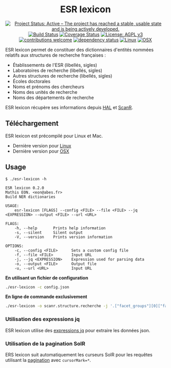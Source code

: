 <div align="center">

# ESR lexicon

[![Project Status: Active – The project has reached a stable, usable state and is being actively developed.](https://www.repostatus.org/badges/latest/active.svg)](https://www.repostatus.org/#active)
[![Build Status](https://travis-ci.com/eonm-abes/esr-lexicon.svg?branch=master)](https://travis-ci.com/eonm-abes/esr-lexicon)
[![Coverage Status](https://coveralls.io/repos/github/eonm-abes/esr-lexicon/badge.svg?branch=master)](https://coveralls.io/github/eonm-abes/esr-lexicon?branch=master)
[![License: AGPL v3](https://img.shields.io/badge/License-AGPL%20v3-blue.svg)](https://www.gnu.org/licenses/agpl-3.0)
[![contributions welcome](https://img.shields.io/badge/contributions-welcome-brightgreen.svg?style=flat)]()
[![dependency status](https://deps.rs/repo/github/eonm/zotero/status.svg)](https://deps.rs/repo/github/eonm-abes/esr-lexicon)
[![Linux](https://img.shields.io/badge/%E2%80%8B-linux-yellow.svg?logo=linux&style=flat&logoColor=white)](https://github.com/eonm-abes/esr-lexicon/releases/latest/download/esr-lexicon)
[![OSX](https://img.shields.io/badge/%E2%80%8B-osx-lightgrey.svg?logo=apple&style=flat&logoColor=white)](https://github.com/eonm-abes/esr-lexicon/releases/latest/download/esr-lexicon-osx)

</div>

ESR lexicon permet de constituer des dictionnaires d'entités nommées relatifs aux structures de recherche françaises :

* Établissements de l'ESR (libellés, sigles)
* Laboratoires de recherche (libellés, sigles)
* Autres structures de recherche (libellés, sigles)
* Écoles doctorales
* Noms et prénoms des chercheurs
* Noms des unités de recherche
* Noms des départements de recherche

ESR lexicon récupère ses informations depuis [HAL](https://api.archives-ouvertes.fr/search) et [ScanR](https://scanr.enseignementsup-recherche.gouv.fr).

## Téléchargement

ESR lexicon est précompilé pour Linux et Mac.

* Dernière version pour [Linux](https://github.com/eonm-abes/esr-lexicon/releases/latest/download/esr-lexicon)
* Dernière version pour [OSX](https://github.com/eonm-abes/esr-lexicon/releases/latest/download/esr-lexicon-osx)

## Usage

```
$ ./esr-lexicon -h

ESR lexicon 0.2.0
Mathis EON. <eon@abes.fr>
Build NER dictionaries

USAGE:
    esr-lexicon [FLAGS] --config <FILE> --file <FILE> --jq <EXPRESSION> --output <FILE> --url <URL>

FLAGS:
    -h, --help       Prints help information
    -s, --silent     Silent output
    -V, --version    Prints version information

OPTIONS:
    -c, --config <FILE>      Sets a custom config file
    -f, --file <FILE>        Input URL
    -j, --jq <EXPRESSION>    Expression used for parsing data
    -o, --output <FILE>      Output file
    -u, --url <URL>          Input URL
```

__En utilisant un fichier de configuration__

```sh
./esr-lexicon -c config.json
```

__En ligne de commande exclusivement__

```sh
./esr-lexicon -o scanr.structure.recherche -j '.["facet_groups"][0]["facets"]|map(.["name"])' -u "https://data.enseignementsup-recherche.gouv.fr/api/records/1.0/search/?dataset=fr-esr-repertoire-national-structures-recherche&rows=0&facet=libelle"
```

### Utilisation des expressions jq

ESR lexicon utilise des [expressions jq](https://stedolan.github.io/jq/manual/) pour extraire les données json.

### Utilisation de la pagination SolR

ERS lexicon suit automatiquement les curseurs SolR pour les requêtes utilisant la [pagination](https://lucene.apache.org/solr/guide/6_6/pagination-of-results.html#fetching-a-large-number-of-sorted-results-cursors) avec `cursorMark=*`.

